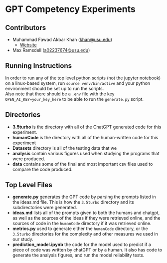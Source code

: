 # GPT Competency Experiments
## Contributors

- Muhammad Fawad Akbar Khan (khan@usu.edu) 
  - [Website](https://mfawadakbar.github.io/)
- Max Ramsdell (a02237674@usu.edu)

## Running Instructions
In order to run any of the top level python scripts (not the jupyter notebook) on a linux-based system, run
`source venv/bin/active` and your python environment should be set up to run the scripts.  
Also note that there should be a `.env` file with the key `OPEN_AI_KEY=your_key_here` to be able to run the `generate.py` script.

## Directories

- **3.5turbo** is the directory with all of the ChatGPT generated code for this experiment.
- **humanCode** is the directory with all of the human-written code for this experiment
- **Datasets** directory is all of the testing data that we 
- **analysis** contain various figures used when studying the programs that were produced.
- **data** contains some of the final and most important csv files used to compare the code produced.

## Top Level Files
- **generate.py** generates the GPT code by parsing the prompts listed in the ideas.md file. This is how the `3.5turbo` directory and its subdirectories were generated.
- **ideas.md** lists all of the prompts given to both the humans and chatgpt, 
as well as the sources of the ideas if they were retrieved online, 
and the sources of code in the `humanCode` directory if it was retrieved online.
- **metrics.py** used to generate either the `humanCode` directory, or the `3.5turbo` directories for the complexity and other measures we used in our study.
- **prediction_model.ipynb** the code for the model used to predict if a piece of 
code was written by chatGPT or by a human. It also has code to generate the analysis figures, and run the model reliability tests.
